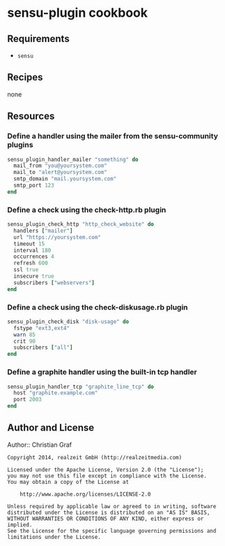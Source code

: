 # sensu-plugin cookbook

## Requirements

* `sensu`

## Recipes

none

## Resources

### Define a handler using the mailer from the sensu-community plugins

```ruby
sensu_plugin_handler_mailer "something" do
  mail_from "you@yoursystem.com"
  mail_to "alert@yoursystem.com"
  smtp_domain "mail.yoursystem.com"
  smtp_port 123
end
```

### Define a check using the check-http.rb plugin

```ruby
sensu_plugin_check_http "http_check_website" do
  handlers ["mailer"]
  url "https://yoursystem.com"
  timeout 15
  interval 180
  occurrences 4
  refresh 600
  ssl true
  insecure true
  subscribers ["webservers"]
end
```

### Define a check using the check-diskusage.rb plugin

```ruby
sensu_plugin_check_disk "disk-usage" do
  fstype "ext3,ext4"
  warn 85
  crit 90
  subscribers ["all"]
end
```

### Define a graphite handler using the built-in tcp handler

```ruby
sensu_plugin_handler_tcp "graphite_line_tcp" do
  host "graphite.example.com"
  port 2003
end
```

## Author and License

Author:: Christian Graf

```text
Copyright 2014, realzeit GmbH (http://realzeitmedia.com)

Licensed under the Apache License, Version 2.0 (the "License");
you may not use this file except in compliance with the License.
You may obtain a copy of the License at

    http://www.apache.org/licenses/LICENSE-2.0

Unless required by applicable law or agreed to in writing, software
distributed under the License is distributed on an "AS IS" BASIS,
WITHOUT WARRANTIES OR CONDITIONS OF ANY KIND, either express or implied.
See the License for the specific language governing permissions and
limitations under the License.
```
